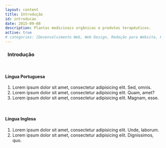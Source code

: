 ```yaml
---
layout: content
title: Introdução
id: introducao
date: 2015-09-08
description: Plantas medicinais orgânicas e produtos terapêuticos.
active: true
# categories: [Desenvolvimento Web, Web Design, Redação para Website, Fotografia de Produtos, Artes Gráficas]
---
```


### <i class="fa fa-tag tag-orange"></i>&nbsp;&nbsp;Introdução

<br>

#### Língua Portuguesa

1. Lorem ipsum dolor sit amet, consectetur adipisicing elit. Sed, omnis.
2. Lorem ipsum dolor sit amet, consectetur adipisicing elit. Quam, amet?
3. Lorem ipsum dolor sit amet, consectetur adipisicing elit. Magnam, esse.

<br>

#### Língua Inglesa

1. Lorem ipsum dolor sit amet, consectetur adipisicing elit. Unde, laborum.
2. Lorem ipsum dolor sit amet, consectetur adipisicing elit. Dignissimos, quo.

<br>